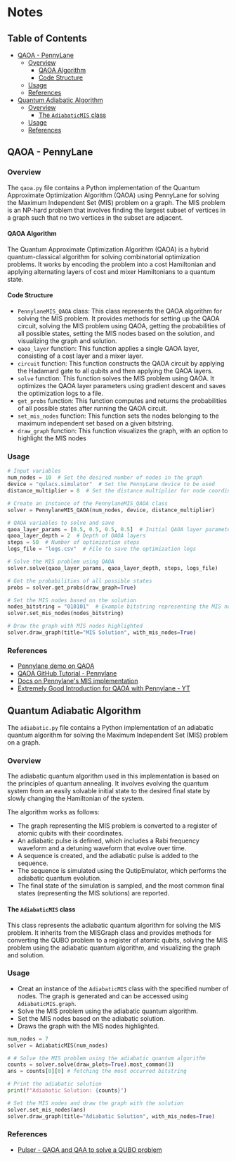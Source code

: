 # Notes <!-- omit from toc -->

## Table of Contents <!-- omit from toc -->
- [QAOA - PennyLane](#qaoa---pennylane)
  - [Overview](#overview)
    - [QAOA Algorithm](#qaoa-algorithm)
    - [Code Structure](#code-structure)
  - [Usage](#usage)
  - [References](#references)
- [Quantum Adiabatic Algorithm](#quantum-adiabatic-algorithm)
  - [Overview](#overview-1)
    - [The `AdiabaticMIS` class](#the-adiabaticmis-class)
  - [Usage](#usage-1)
  - [References](#references-1)


## QAOA - PennyLane

### Overview

The `qaoa.py` file contains a Python implementation of the Quantum Approximate Optimization Algorithm (QAOA) using PennyLane for solving the Maximum Independent Set (MIS) problem on a graph. The MIS problem is an NP-hard problem that involves finding the largest subset of vertices in a graph such that no two vertices in the subset are adjacent.

#### QAOA Algorithm
The Quantum Approximate Optimization Algorithm (QAOA) is a hybrid quantum-classical algorithm for solving combinatorial optimization problems. It works by encoding the problem into a cost Hamiltonian and applying alternating layers of cost and mixer Hamiltonians to a quantum state.

#### Code Structure

- `PennylaneMIS_QAOA` class: This class represents the QAOA algorithm for solving the MIS problem. It provides methods for setting up the QAOA circuit, solving the MIS problem using QAOA, getting the probabilities of all possible states, setting the MIS nodes based on the solution, and visualizing the graph and solution.
- `qaoa_layer` function: This function applies a single QAOA layer, consisting of a cost layer and a mixer layer.
- `circuit` function: This function constructs the QAOA circuit by applying the Hadamard gate to all qubits and then applying the QAOA layers.
- `solve` function: This function solves the MIS problem using QAOA. It optimizes the QAOA layer parameters using gradient descent and saves the optimization logs to a file.
- `get_probs` function: This function computes and returns the probabilities of all possible states after running the QAOA circuit.
- `set_mis_nodes` function: This function sets the nodes belonging to the maximum independent set based on a given bitstring.
- `draw_graph` function: This function visualizes the graph, with an option to highlight the MIS nodes

### Usage

```python
# Input variables
num_nodes = 10  # Set the desired number of nodes in the graph
device = "qulacs.simulator"  # Set the PennyLane device to be used
distance_multiplier = 8  # Set the distance multiplier for node coordinates

# Create an instance of the PennylaneMIS_QAOA class
solver = PennylaneMIS_QAOA(num_nodes, device, distance_multiplier)

# QAOA variables to solve and save
qaoa_layer_params = [0.5, 0.5, 0.5, 0.5]  # Initial QAOA layer parameters
qaoa_layer_depth = 2  # Depth of QAOA layers
steps = 50  # Number of optimization steps
logs_file = "logs.csv"  # File to save the optimization logs

# Solve the MIS problem using QAOA
solver.solve(qaoa_layer_params, qaoa_layer_depth, steps, logs_file)

# Get the probabilities of all possible states
probs = solver.get_probs(draw_graph=True)

# Set the MIS nodes based on the solution
nodes_bitstring = "010101"  # Example bitstring representing the MIS nodes
solver.set_mis_nodes(nodes_bitstring)

# Draw the graph with MIS nodes highlighted
solver.draw_graph(title="MIS Solution", with_mis_nodes=True)
```

### References

- [Pennylane demo on QAOA](https://pennylane.ai/search/?q=qaoa&contentType=DEMO)
- [QAOA GitHub Tutorial - Pennylane](https://github.com/PennyLaneAI/qml/blob/master/demonstrations/tutorial_qaoa_intro.py)
- [Docs on Pennylane's MIS implementation](https://docs.pennylane.ai/en/stable/code/api/pennylane.qaoa.cost.max_independent_set.html)
- [Extremely Good Introduction for QAOA with Pennylane - YT](https://www.youtube.com/watch?v=cMZcA2SQnYQ)

## Quantum Adiabatic Algorithm

The `adiabatic.py` file contains a Python implementation of an adiabatic quantum algorithm for solving the Maximum Independent Set (MIS) problem on a graph.

### Overview

The adiabatic quantum algorithm used in this implementation is based on the principles of quantum annealing. It involves evolving the quantum system from an easily solvable initial state to the desired final state by slowly changing the Hamiltonian of the system.

The algorithm works as follows:

- The graph representing the MIS problem is converted to a register of atomic qubits with their coordinates.
- An adiabatic pulse is defined, which includes a Rabi frequency waveform and a detuning waveform that evolve over time.
- A sequence is created, and the adiabatic pulse is added to the sequence.
- The sequence is simulated using the QutipEmulator, which performs the adiabatic quantum evolution.
- The final state of the simulation is sampled, and the most common final states (representing the MIS solutions) are reported.

#### The `AdiabaticMIS` class

This class represents the adiabatic quantum algorithm for solving the MIS problem. It inherits from the MISGraph class and provides methods for converting the QUBO problem to a register of atomic qubits, solving the MIS problem using the adiabatic quantum algorithm, and visualizing the graph and solution.


### Usage

- Creat an instance of the `AdiabaticMIS` class with the specified number of nodes. The graph is generated and can be accessed using `AdiabaticMIS.graph`.
- Solve the MIS problem using the adiabatic quantum algorithm.
- Set the MIS nodes based on the adiabatic solution.
- Draws the graph with the MIS nodes highlighted.

```python
num_nodes = 7
solver = AdiabaticMIS(num_nodes)

# # Solve the MIS problem using the adiabatic quantum algorithm
counts = solver.solve(draw_plots=True).most_common(3)
ans = counts[0][0] # fetching the most occurred bitstring

# Print the adiabatic solution
print(f"Adiabatic Solution: {counts}")

# Set the MIS nodes and draw the graph with the solution
solver.set_mis_nodes(ans)
solver.draw_graph(title="Adiabatic Solution", with_mis_nodes=True)
```

### References
- [Pulser - QAOA and QAA to solve a QUBO problem](https://pulser.readthedocs.io/en/stable/tutorials/qubo.html)